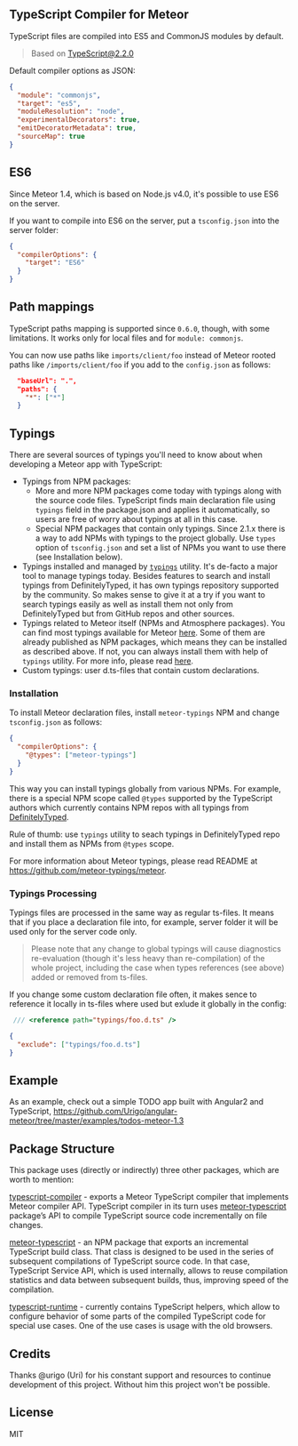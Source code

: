## TypeScript Compiler for Meteor

TypeScript files are compiled into ES5 and CommonJS modules by default.

> Based on TypeScript@2.2.0

Default compiler options as JSON:
````json
{
  "module": "commonjs",
  "target": "es5",
  "moduleResolution": "node",
  "experimentalDecorators": true,
  "emitDecoratorMetadata": true,
  "sourceMap": true
}
````
## ES6

Since Meteor 1.4, which is based on Node.js v4.0, it's possible to use ES6 on the server.

If you want to compile into ES6 on the server, put a `tsconfig.json` into the server folder:
```json
{
  "compilerOptions": {
    "target": "ES6"
  }
}
```

## Path mappings

TypeScript paths mapping is supported since `0.6.0`, though,
with some limitations. It works only for local files and for `module: commonjs`.

You can now use paths like `imports/client/foo` instead of Meteor rooted
paths like `/imports/client/foo` if you add to the `config.json` as follows:
```json
  "baseUrl": ".",
  "paths": {
    "*": ["*"]
  }
```

## Typings

There are several sources of typings you'll need to know about when developing a Meteor app with TypeScript:
* Typings from NPM packages:
  * More and more NPM packages come today with typings along with the source code files.
    TypeScript finds main declaration file using `typings` field in the package.json and applies it automatically,
    so users are free of worry about typings at all in this case.
  * Special NPM packages that contain only typings.
    Since 2.1.x there is a way to add NPMs with typings to the project globally.
    Use `types` option of `tsconfig.json` and set a list of NPMs you want to use there (see Installation below).
* Typings installed and managed by [`typings`](https://github.com/typings/typings) utility.
   It's de-facto a major tool to manage typings today. Besides features to
   search and install typings from DefinitelyTyped, it has own typings repository supported by the community.
   So makes sense to give it at a try if you want to search typings easily as well as install them not only from
   DefinitelyTyped but from GitHub repos and other sources.
* Typings related to Meteor itself (NPMs and Atmosphere packages).
   You can find most typings available for Meteor [here](https://github.com/meteor-typings).
   Some of them are already published as NPM packages, which means they can be installed 
   as described above. If not, you can always install them with help of `typings` utility.
   For more info, please read [here](https://github.com/meteor-typings/meteor).
* Custom typings: user d.ts-files that contain custom declarations.

### Installation

To install Meteor declaration files, install `meteor-typings` NPM and
change `tsconfig.json` as follows:
```json
{
  "compilerOptions": {
    "@types": ["meteor-typings"]
  }
}
```

This way you can install typings globally from various NPMs.
For example, there is a special NPM scope called `@types` supported by the TypeScript authors
which currently contains NPM repos with all typings from
[DefinitelyTyped](https://github.com/DefinitelyTyped/DefinitelyTyped).

Rule of thumb: use `typings` utility to seach typings in DefinitelyTyped repo and install them as NPMs from
`@types` scope.

For more information about Meteor typings, please read README at https://github.com/meteor-typings/meteor.

### Typings Processing

Typings files are processed in the same way as regular ts-files. 
It means that if you place a declaration file into, for example, server folder
it will be used only for the server code only.

> Please note that any change to global typings will cause diagnostics re-evaluation (though it's less heavy than re-compilation) of the whole project,
> including the case when types references (see above) added or removed from ts-files.

If you change some custom declaration file often, it makes sence to reference it locally in ts-files where used
but exlude it globally in the config:
```ts
 /// <reference path="typings/foo.d.ts" />
```
```json
{
  "exclude": ["typings/foo.d.ts"]
}
```

## Example

As an example, check out a simple TODO app built with Angular2 and TypeScript,
https://github.com/Urigo/angular-meteor/tree/master/examples/todos-meteor-1.3

## Package Structure

This package uses (directly or indirectly) three other packages, which are worth to mention:

[typescript-compiler](https://github.com/barbatus/typescript-compiler) - exports a Meteor TypeScript compiler that implements Meteor compiler API. TypeScript compiler in its turn uses [meteor-typescript](https://github.com/barbatus/meteor-typescript) package’s API
to compile TypeScript source code incrementally on file changes.

[meteor-typescript](https://github.com/barbatus/meteor-typescript) - an NPM package that exports an incremental TypeScript build class.
That class is designed to be used in the series of subsequent compilations of TypeScript source code. In that case, TypeScript Service API, which is used internally, allows to reuse compilation statistics and data between subsequent builds, thus, improving speed of the compilation.

[typescript-runtime](https://github.com/barbatus/typescript-runtime) - currently contains TypeScript helpers,
which allow to configure behavior of some parts of the compiled TypeScript code for special use cases. One of the use cases is usage with the old browsers.

## Credits

Thanks @urigo (Uri) for his constant support and resources to continue 
development of this project. Without him this project won't be possible.

## License
MIT
